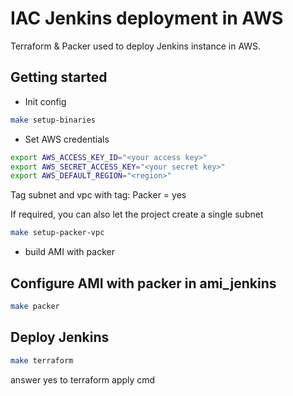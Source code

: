 # IAC Jenkins deployment in AWS

Terraform & Packer used to deploy Jenkins instance in AWS.

## Getting started

* Init config

```sh
make setup-binaries
```

* Set AWS credentials

```sh
export AWS_ACCESS_KEY_ID="<your access key>"
export AWS_SECRET_ACCESS_KEY="<your secret key>"
export AWS_DEFAULT_REGION="<region>"
```

Tag subnet and vpc with tag: Packer = yes

If required, you can also let the project create a single subnet
```sh
make setup-packer-vpc
```


* build AMI with packer

## Configure AMI with packer in ami_jenkins

```sh
make packer
```

## Deploy Jenkins

```sh
make terraform
```
answer yes to terraform apply cmd

